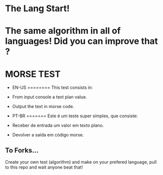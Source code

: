 The Lang Start!
===

The same algorithm in all of languages! Did you can improve that ?
===

MORSE TEST
====

- EN-US
========
This test consists in:

- From input console a text plan value.
- Output the text in morse code.

- PT-BR
=======
 Este é um teste super simples, que consiste:
 
 - Receber de entrada um valor em texto plano.
 - Devolver a saída em código morse.


## To Forks...

Create your own test (algorithm) and make on your prefered language, pull to this repo and wait anyone beat that!


 
	
	
